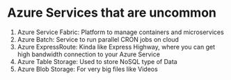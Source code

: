 # Azure Services that are uncommon

1. Azure Service Fabric: Platform to manage containers and microservices
2. Azure Batch: Service to run parallel CRON jobs on cloud 
3. Azure ExpressRoute: Kinda like Express Highway, where you can get high bandwidth connection to your Azure Service 
4. Azure Table Storage: Used to store NoSQL type of Data 
5. Azure Blob Storage: For very big files like Videos